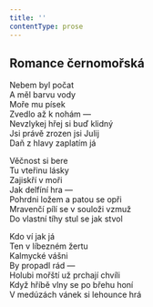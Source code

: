 ```yaml
---
title: ''
contentType: prose
---
```


## Romance černomořská

Nebem byl počat  
A měl barvu vody  
Moře mu písek  
Zvedlo až k nohám —  
Nevzlykej hřej si buď klidný  
Jsi právě zrozen jsi Julij  
Daň z hlavy zaplatím já

Věčnost si bere  
Tu vteřinu lásky  
Zajiskří v moři  
Jak delfíní hra —  
Pohrdni ložem a patou se opři  
Mravenčí pílí se v souloži vzmuž  
Do vlastní tíhy stul se jak stvol

Kdo ví jak já  
Ten v líbezném žertu  
Kalmycké vášni  
By propadl rád —  
Holubi mořští už prchají chvíli  
Když hříbě vlny se po břehu honí  
V medúzách vánek si lehounce hrá
